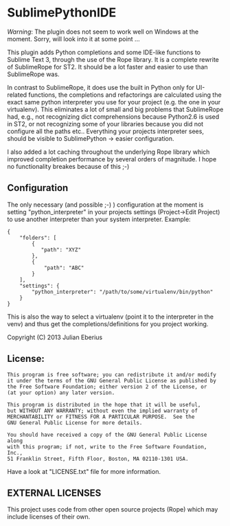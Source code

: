 **SublimePythonIDE**
===========================

*Warning*: The plugin does not seem to work well on Windows at the moment. Sorry, will look into it at some point ...

This plugin adds Python completions and some IDE-like functions to Sublime Text 3, through the use of the Rope library.
It is a complete rewrite of SublimeRope for ST2. It should be a lot faster and easier to use than SublimeRope was.

In contrast to SublimeRope, it does use the built in Python only for UI-related functions, the completions and refactorings
are calculated using the exact same python interpreter you use for your project (e.g. the one in your virtualenv). 
This eliminates a lot of small and big problems that SublimeRope had, e.g., not recognizing dict comprehensions because Python2.6 is used in ST2, or not recognizing some of your libraries because you did not configure all the paths etc..
Everything your projects interpreter sees, should be visible to SublimePython -> easier configuration.

I also added a lot caching throughout the underlying Rope library which improved completion performance by several orders of magnitude. I hope no functionality breakes because of this ;-)


Configuration
-------------

The only necessary (and possible ;-) ) configuration at the moment is setting "python_interpreter" in your projects settings (Project->Edit Project) to use another interpreter than your system interpreter. Example:
    
    {
        "folders": [
            {
               "path": "XYZ"
            },
            {
                "path": "ABC"
            }
        ],
        "settings": {
            "python_interpreter": "/path/to/some/virtualenv/bin/python"
        }
    }

This is also the way to select a virtualenv (point it to the interpreter in the venv) and thus get the completions/definitions for you project working.

Copyright (C) 2013 Julian Eberius

License:
--------

    This program is free software; you can redistribute it and/or modify
    it under the terms of the GNU General Public License as published by
    the Free Software Foundation; either version 2 of the License, or
    (at your option) any later version.

    This program is distributed in the hope that it will be useful,
    but WITHOUT ANY WARRANTY; without even the implied warranty of
    MERCHANTABILITY or FITNESS FOR A PARTICULAR PURPOSE.  See the
    GNU General Public License for more details.

    You should have received a copy of the GNU General Public License along
    with this program; if not, write to the Free Software Foundation, Inc.,
    51 Franklin Street, Fifth Floor, Boston, MA 02110-1301 USA.

Have a look at "LICENSE.txt" file for more information.

EXTERNAL LICENSES
-----------------
This project uses code from other open source projects (Rope)
which may include licenses of their own.
